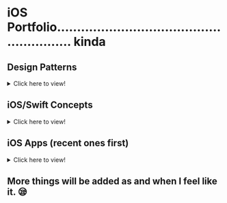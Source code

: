 # iOS Portfolio......................................................... kinda

## Design Patterns

<details>
  <summary>Click here to view!</summary>
  ### [MVC](https://github.com/saini1998/MVC_DesignPattern)
  ### [MVP](https://github.com/saini1998/MVP)
  ### [Dependency Injection](https://github.com/saini1998/DependencyInjection)
</details>

## iOS/Swift Concepts

<details>
  <summary>Click here to view!</summary>
  ### [Async Await](https://github.com/saini1998/asyncawait)
  ### Dispatch Queues:
      1. [Swift Project](https://github.com/saini1998/dispatchQueues)
      2. [Swift Playground](https://github.com/saini1998/SwiftConcepts/blob/main/DispatchQueue.playground/Contents.swift)
  ### [Actors](https://github.com/saini1998/SwiftConcepts/tree/main/Actors.playground)
  ### [Rethrows](https://github.com/saini1998/SwiftConcepts/tree/main/Rethrow.playground)
  ### [Global Actors](https://github.com/saini1998/SwiftConcepts/tree/main/GlobalActors.playground)
  ### [Hashable and Equatable](https://github.com/saini1998/hashableEquatable)
  ### [Retain Cycles and Instrument Profiler](https://github.com/saini1998/RetainCycleInstrumentProfiler)
  ### [Key Chain Implementation](https://github.com/saini1998/Keychain)
</details>

## iOS Apps (recent ones first)

<details>
  <summary>Click here to view!</summary>
  ### [Wordle Clone](https://github.com/saini1998/WordleClone)
  ### [Conscious Glasses](https://github.com/saini1998/ConsciousGlassesApp)
  ### [Calnewlator](https://github.com/saini1998/Calnewlator)
  ### [Pharmagy](https://github.com/saini1998/pharmagyApp)
  ### [Calory Inatakes](https://github.com/saini1998/CaloryIntakeApp)
  ### [Photos Picker](https://github.com/saini1998/PhotoPickerApp)
  ### [Gradient Buttons](https://github.com/saini1998/GradientButtonsApp)
  ### [Trivia AR](https://github.com/saini1998/TriviaAR)
  ### [Dine AR](https://github.com/saini1998/DineAR)
  ### [WorkIt](https://github.com/saini1998/WorkIt)
  ### InspoQuotes
  ### [ToDo List](https://github.com/saini1998/ToDo_List_App)
  ### [Hacker News](https://github.com/saini1998/HackerNews-App)
  ### Flashchat
  ### [Clima](https://github.com/saini1998/HowsTheWeather-App)
  ### [Tipsy](https://github.com/saini1998/Cal_Tip_App)
  ### [BitCoin](https://github.com/saini1998/ByteCoin-App)
  ### [MakeYourStory](https://github.com/saini1998/MakeYourStory)
</details>

## More things will be added as and when I feel like it. 😪
